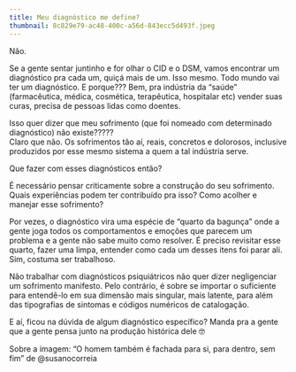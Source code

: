 ```yaml
---
title: Meu diagnóstico me define?
thumbnail: 8c829e79-ac48-400c-a56d-843ecc5d493f.jpeg
---
```

<!--StartFragment-->

Não.



Se a gente sentar juntinho e for olhar o CID e o DSM, vamos encontrar um diagnóstico pra cada um, quiçá mais de um. Isso mesmo. Todo mundo vai ter um diagnóstico. E porque??? Bem, pra indústria da “saúde” (farmacêutica, médica, cosmética, terapêutica, hospitalar etc) vender suas curas, precisa de pessoas lidas como doentes.



Isso quer dizer que meu sofrimento (que foi nomeado com determinado diagnóstico) não existe?????\
Claro que não. Os sofrimentos tão aí, reais, concretos e dolorosos, inclusive produzidos por esse mesmo sistema a quem a tal indústria serve. 



Que fazer com esses diagnósticos então? 

É necessário pensar criticamente sobre a construção do seu sofrimento. Quais experiências podem ter contribuído pra isso? Como acolher e manejar esse sofrimento? 

Por vezes, o diagnóstico vira uma espécie de “quarto da bagunça” onde a gente joga todos os comportamentos e emoções que parecem um problema e a gente não sabe muito como resolver. É preciso revisitar esse quarto, fazer uma limpa, entender como cada um desses itens foi parar ali. Sim, costuma ser trabalhoso. 



Não trabalhar com diagnósticos psiquiátricos não quer dizer negligenciar um sofrimento manifesto. Pelo contrário, é sobre se importar o suficiente para entendê-lo em sua dimensão mais singular, mais latente, para além das tipografias de sintomas e códigos numéricos de catalogação. 



E aí, ficou na dúvida de algum diagnóstico específico? Manda pra a gente que a gente pensa junto na produção histórica dele 🤓



Sobre a imagem: “O homem também é fachada para si, para dentro, sem fim” de @susanocorreia 



<!--EndFragment-->